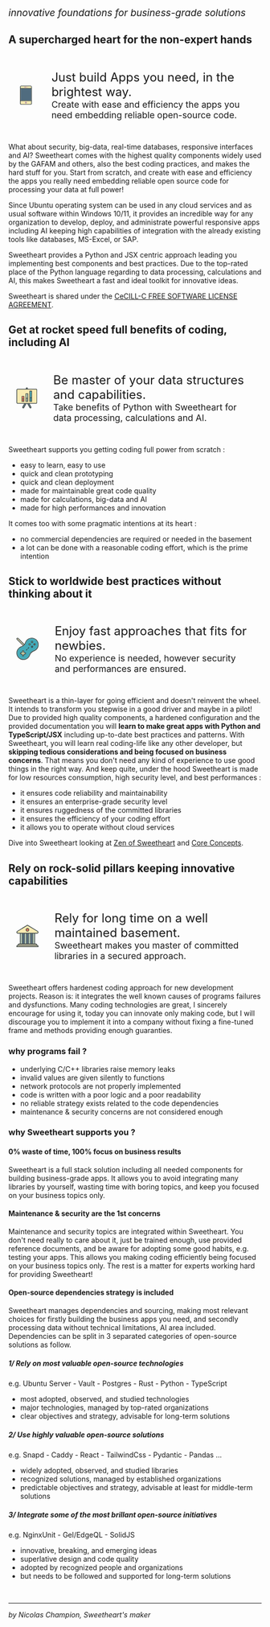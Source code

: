 <span style="font-size:1.2rem; font-style:italic;">
  innovative foundations for business-grade solutions
</span>

## A supercharged heart for the non-expert hands

<div style="display:flex; padding:1rem;">
  <svg width="70px" height="70px" viewBox="0 0 64 64" enable-background="new 0 0 64 64" fill="#000000">
    <g stroke-width="0"/>
    <g stroke-linecap="round" stroke-linejoin="round"/>
    <g> <g> 
    <rect x="14" y="10" fill="#506C7F" width="36" height="40"/> <g>
    <path fill="#F9EBB2" d="M14,4v4h36V4c0-1.104-0.896-2-2-2H16C14.896,2,14,2.896,14,4z"/>
    <path fill="#F9EBB2" d="M50,60v-8H14v8c0,1.104,0.896,2,2,2h32C49.104,62,50,61.104,50,60z"/> </g>
    <path fill="#394240" d="M48,0H16c-2.211,0-4,1.789-4,4v56c0,2.211,1.789,4,4,4h32c2.211,0,4-1.789,4-4V4C52,1.789,50.211,0,48,0z M50,60c0,1.104-0.896,2-2,2H16c-1.104,0-2-0.896-2-2v-8h36V60z M50,50H14V10h36V50z M50,8H14V4c0-1.104,0.896-2,2-2h32 c1.104,0,2,0.896,2,2V8z"/>
    <path fill="#ad7fa3" d="M32,60c1.658,0,3-1.342,3-3s-1.342-3-3-3s-3,1.342-3,3S30.342,60,32,60z M32,56c0.553,0,1,0.447,1,1 s-0.447,1-1,1s-1-0.447-1-1S31.447,56,32,56z"/> 
    <path fill="#ad7fa3" d="M33,4h-6c-0.553,0-1,0.447-1,1s0.447,1,1,1h6c0.553,0,1-0.447,1-1S33.553,4,33,4z"/>
    <circle fill="#ad7fa3" cx="37" cy="5" r="1"/> <circle fill="#B4CCB9" cx="32" cy="57" r="1"/> </g> </g>
  </svg>
  <p style="display:block; margin-left:2rem;">
    <span style="font-size:1.5rem">
      Just build Apps you need, in the brightest way.
    </span><br/>
    <span style="font-size:1.1rem; margin-top:2rem;">
      Create with ease and efficiency the apps you need embedding reliable open-source code.
    </span>
  </p>
</div>

What about security, big-data, real-time databases, responsive interfaces and AI? Sweetheart comes with the highest quality components widely used by the GAFAM and others, also the best coding practices, and makes the hard stuff for you. Start from scratch, and create with ease and efficiency the apps you really need embedding reliable open source code for processing your data at full power!

Since Ubuntu operating system can be used in any cloud services and as usual software within Windows 10/11, it provides an incredible way for any organization to develop, deploy, and administrate powerful responsive apps including AI keeping high capabilities of integration with the already existing tools like databases, MS-Excel, or SAP.

Sweetheart provides a Python and JSX centric approach leading you implementing best components and best practices. Due to the top-rated place of the Python language regarding to data processing, calculations and AI, this makes Sweetheart a fast and ideal toolkit for innovative ideas.

Sweetheart is shared under the [CeCILL-C FREE SOFTWARE LICENSE AGREEMENT](http://www.cecill.info/licences/Licence_CeCILL-C_V1-en.html).

## Get at rocket speed full benefits of coding, including AI

<div style="display:flex; padding:1rem;">
  <svg width="70px" height="70px" viewBox="0 0 64 64" enable-background="new 0 0 64 64" >
    <g>
      <g>
        <path fill="#506C7F" d="M32,2c-0.553,0-1,0.447-1,1v1h2V3C33,2.447,32.553,2,32,2z"/>
        <path fill="#506C7F" d="M20.135,60.5c-0.277,0.479-0.113,1.09,0.365,1.365c0.479,0.277,1.09,0.113,1.366-0.365l6.64-11.5h-2.309
          L20.135,60.5z"/>
        <path fill="#506C7F" d="M43.865,60.5L37.803,50h-2.309l6.64,11.5c0.276,0.479,0.888,0.643,1.366,0.366S44.143,60.979,43.865,60.5z
          "/>
      </g>
      <path fill="#F9EBB2" d="M62,46c0,1.104-0.896,2-2,2H4c-1.104,0-2-0.896-2-2V8c0-1.104,0.896-2,2-2h56c1.104,0,2,0.896,2,2V46z"/>
      <g>
        <path fill="#394240" d="M60,4H35V3c0-1.657-1.343-3-3-3s-3,1.343-3,3v1H4C1.789,4,0,5.789,0,8v38c0,2.211,1.789,4,4,4h19.888
          l-5.485,9.5c-0.829,1.435-0.338,3.27,1.098,4.098s3.27,0.337,4.098-1.098L30.814,50h2.37l7.217,12.5
          c0.829,1.436,2.663,1.927,4.099,1.098c1.436-0.828,1.926-2.662,1.098-4.098L40.112,50H60c2.211,0,4-1.789,4-4V8
          C64,5.789,62.211,4,60,4z M31,3c0-0.553,0.447-1,1-1s1,0.447,1,1v1h-2V3z M21.866,61.5c-0.276,0.479-0.888,0.643-1.366,0.365
          c-0.479-0.275-0.643-0.887-0.365-1.365L26.197,50h2.309L21.866,61.5z M43.865,60.5c0.277,0.479,0.113,1.09-0.365,1.366
          s-1.09,0.112-1.366-0.366L35.494,50h2.309L43.865,60.5z M62,46c0,1.104-0.896,2-2,2H4c-1.104,0-2-0.896-2-2V8c0-1.104,0.896-2,2-2
          h56c1.104,0,2,0.896,2,2V46z"/>
        <path fill="#394240" d="M35,18h-6c-0.553,0-1,0.447-1,1v25h8V19C36,18.447,35.553,18,35,18z M34,42h-4v-8h4V42z M34,32h-4V20h4V32
          z"/>
        <path fill="#394240" d="M47,10h-6c-0.553,0-1,0.447-1,1v33h8V11C48,10.447,47.553,10,47,10z M46,42h-4V32h4V42z M46,30h-4V12h4V30
          z"/>
        <path fill="#394240" d="M23,26h-6c-0.553,0-1,0.447-1,1v17h8V27C24,26.447,23.553,26,23,26z M22,42h-4v-6h4V42z M22,34h-4v-6h4V34
          z"/>
      </g>
      <g>
        <rect x="18" y="28" fill="#F76D57" width="4" height="6"/>
        <rect x="42" y="32" fill="#45AAB8" width="4" height="10"/>
        <rect x="30" y="20" fill="#B4CCB9" width="4" height="12"/>
        <rect x="42" y="12" fill="#45AAB8" width="4" height="18"/>
        <rect x="18" y="36" fill="#F76D57" width="4" height="6"/>
        <rect x="30" y="34" fill="#B4CCB9" width="4" height="8"/>
      </g>
      <g opacity="0.2">
        <rect x="42" y="32" fill="#231F20" width="4" height="10"/>
        <rect x="18" y="36" fill="#231F20" width="4" height="6"/>
        <rect x="30" y="34" fill="#231F20" width="4" height="8"/>
      </g>
    </g>
  </svg>
  <p style="display:block; margin-left:2rem;">
    <span style="font-size:1.5rem">
      Be master of your data structures and capabilities.
    </span><br/>
    <span style="font-size:1.1rem; margin-top:2rem;">
      Take benefits of Python with Sweetheart for data processing, calculations and AI.
    </span>
  </p>
</div>

Sweetheart supports you getting coding full power from scratch :

  - easy to learn, easy to use
  - quick and clean prototyping
  - quick and clean deployment
  - made for maintainable great code quality
  - made for calculations, big-data and AI
  - made for high performances and innovation

It comes too with some pragmatic intentions at its heart :

  - no commercial dependencies are required or needed in the basement
  - a lot can be done with a reasonable coding effort, which is the prime intention

## Stick to worldwide best practices without thinking about it

<div style="display:flex; padding:1rem;">
  <svg width="70px" height="70px" viewBox="0 0 64 64" enable-background="new 0 0 64 64">
    <g>
      <path fill="#F9EBB2" d="M2.294,2.294c0.391-0.392,1.022-0.392,1.414,0l17.664,17.665l0,0l-1.409,1.418L2.294,3.708
        C1.902,3.316,1.902,2.685,2.294,2.294z"/>
      <path fill="#45AAB8" d="M50.455,36.795c-6.582,1.898-11.762,7.078-13.659,13.66C34.2,57.205,27.665,62,20,62
        c-9.941,0-18-8.059-18-18c0-7.664,4.794-14.2,11.545-16.795c6.582-1.898,11.762-7.078,13.659-13.66C29.8,6.795,36.335,2,44,2
        c9.941,0,18,8.059,18,18C62,27.664,57.206,34.2,50.455,36.795z"/>
      <g>
        <path fill="#394240" d="M44,0c-6.558,0-12.361,3.166-16.002,8.045c-1.138,1.523-2.064,3.213-2.735,5.028
          c-0.58,1.916-1.48,3.71-2.632,5.315L5.122,0.879c-1.172-1.172-3.071-1.171-4.243,0c-1.171,1.172-1.172,3.071,0,4.243
          l17.514,17.513c-1.566,1.125-3.312,2.007-5.185,2.573c-0.049,0.015-0.085,0.04-0.135,0.055c-1.814,0.671-3.505,1.598-5.028,2.735
          C3.165,31.639,0,37.442,0,44c0,11.046,8.954,20,20,20c6.558,0,12.361-3.166,16.002-8.045c1.138-1.523,2.064-3.213,2.735-5.028
          c1.738-5.739,6.45-10.452,12.189-12.189c1.814-0.671,3.505-1.598,5.028-2.735C60.835,32.361,64,26.558,64,20
          C64,8.954,55.046,0,44,0z M2.294,3.708c-0.392-0.392-0.392-1.023,0-1.414c0.391-0.392,1.022-0.392,1.414,0l17.664,17.665
          l-1.409,1.418L2.294,3.708z M50.455,36.795c-6.582,1.898-11.762,7.078-13.659,13.66C34.2,57.205,27.665,62,20,62
          c-9.941,0-18-8.059-18-18c0-7.664,4.794-14.2,11.545-16.795c6.582-1.898,11.762-7.078,13.659-13.66C29.8,6.795,36.335,2,44,2
          c9.941,0,18,8.059,18,18C62,27.664,57.206,34.2,50.455,36.795z"/>
        <path fill="#394240" d="M26,42h-4v-4c0-0.553-0.447-1-1-1h-4c-0.553,0-1,0.447-1,1v4h-4c-0.553,0-1,0.447-1,1v4
          c0,0.553,0.447,1,1,1h4v4c0,0.553,0.447,1,1,1h4c0.553,0,1-0.447,1-1v-4h4c0.553,0,1-0.447,1-1v-4C27,42.447,26.553,42,26,42z
           M25,46h-5v5h-2v-5h-5v-2h5v-5h2v5h5V46z"/>
        <path fill="#394240" d="M52,16c-1.657,0-3,1.344-3,3s1.343,3,3,3s3-1.344,3-3S53.657,16,52,16z M52,20c-0.553,0-1-0.447-1-1
          s0.447-1,1-1s1,0.447,1,1S52.553,20,52,20z"/>
        <path fill="#394240" d="M38,16c-1.657,0-3,1.344-3,3s1.343,3,3,3s3-1.344,3-3S39.657,16,38,16z M38,20c-0.553,0-1-0.447-1-1
          s0.447-1,1-1s1,0.447,1,1S38.553,20,38,20z"/>
        <path fill="#394240" d="M45,23c-1.656,0-3,1.343-3,3s1.344,3,3,3s3-1.343,3-3S46.656,23,45,23z M45,27c-0.553,0-1-0.447-1-1
          s0.447-1,1-1s1,0.447,1,1S45.553,27,45,27z"/>
        <path fill="#394240" d="M45,9c-1.656,0-3,1.343-3,3s1.344,3,3,3s3-1.343,3-3S46.656,9,45,9z M45,13c-0.553,0-1-0.447-1-1
          s0.447-1,1-1s1,0.447,1,1S45.553,13,45,13z"/>
        <path fill="#394240" d="M29.879,32.707l-2.121,2.121c-0.392,0.392-0.392,1.023,0,1.414c0.391,0.392,1.022,0.392,1.414,0
          l2.121-2.121c0.391-0.391,0.391-1.023,0-1.414S30.27,32.316,29.879,32.707z"/>
        <path fill="#394240" d="M34.828,27.758l-2.121,2.121c-0.391,0.391-0.391,1.023,0,1.414s1.023,0.391,1.414,0l2.121-2.121
          c0.391-0.391,0.391-1.023,0-1.414S35.219,27.367,34.828,27.758z"/>
      </g>
      <polygon fill="#F9EBB2" points="25,44 20,44 20,39 18,39 18,44 13,44 13,46 18,46 18,51 20,51 20,46 25,46 	"/>
      <circle fill="#F9EBB2" cx="38" cy="19" r="1"/>
      <circle fill="#506C7F" cx="45" cy="26" r="1"/>
      <circle fill="#F76D57" cx="52" cy="19" r="1"/>
      <circle fill="#B4CCB9" cx="45" cy="12" r="1"/>
    </g>
  </svg>
  <p style="display:block; margin-left:2rem;">
    <span style="font-size:1.5rem">
      Enjoy fast approaches that fits for newbies.
    </span><br/>
    <span style="font-size:1.1rem; margin-top:2rem;">
      No experience is needed, however security and performances are ensured.
    </span>
  </p>
</div>

Sweetheart is a thin-layer for going efficient and doesn't reinvent the wheel. It intends to transform you stepwise in a good driver and maybe in a pilot! Due to provided high quality components, a hardened configuration and the provided documentation you will **learn to make great apps with Python and TypeScript/JSX** including up-to-date best practices and patterns. With Sweetheart, you will learn real coding-life like any other developer, but **skipping tedious considerations and being focused on business concerns**. That means you don't need any kind of experience to use good things in the right way. And keep quite, under the hood Sweetheart is made for low resources consumption, high security level, and best performances :

  - it ensures code reliability and maintainability
  - it ensures an enterprise-grade security level
  - it ensures ruggedness of the committed libraries
  - it ensures the efficiency of your coding effort
  - it allows you to operate without cloud services

Dive into Sweetheart looking at
[Zen of Sweetheart](https://github.com/IncredibleProgress/Sweetheart/blob/main/documentation/markdown/Zen%20of%20Sweetheart.md)
and [Core Concepts](https://github.com/IncredibleProgress/Sweetheart/blob/main/documentation/src/core%20concepts.md).

## Rely on rock-solid pillars keeping innovative capabilities

<div style="display:flex; padding:1rem;">
  <svg width="70px" height="70px" viewBox="0 0 64 64" enable-background="new 0 0 64 64" >
    <g>
      <g>
        <rect x="18" y="25" fill="#506C7F" width="4" height="29"/>
        <rect x="30" y="25" fill="#506C7F" width="4" height="29"/>
        <rect x="42" y="25" fill="#506C7F" width="4" height="29"/>
      </g>
      <g>
        <rect x="48" y="25" fill="#B4CCB9" width="4" height="29"/>
        <rect x="24" y="25" fill="#B4CCB9" width="4" height="29"/>
        <rect x="36" y="25" fill="#B4CCB9" width="4" height="29"/>
        <rect x="12" y="25" fill="#B4CCB9" width="4" height="29"/>
      </g>
      <g>
        <path fill="#F9EBB2" d="M8,56c-1.104,0-2,0.896-2,2h52c0-1.104-0.895-2-2-2H8z"/>
        <path fill="#F9EBB2" d="M60,60H4c-1.104,0-2,0.896-2,2h60C62,60.896,61.105,60,60,60z"/>
      </g>
      <path fill="#F9EBB2" d="M4,23h56c0.893,0,1.684-0.601,1.926-1.461c0.24-0.86-0.125-1.785-0.889-2.248l-28-17
        C32.725,2.1,32.365,2,32,2c-0.367,0-0.725,0.1-1.037,0.29L2.961,19.291c-0.764,0.463-1.129,1.388-0.888,2.247
        C2.315,22.399,3.107,23,4,23z"/>
      <g>
        <path fill="#394240" d="M60,58c0-2.209-1.791-4-4-4h-2V25h6c1.795,0,3.369-1.194,3.852-2.922c0.484-1.728-0.242-3.566-1.775-4.497
          l-28-17C33.439,0.193,32.719,0,32,0s-1.438,0.193-2.076,0.581l-28,17c-1.533,0.931-2.26,2.77-1.775,4.497
          C0.632,23.806,2.207,25,4,25h6v29H8c-2.209,0-4,1.791-4,4c-2.209,0-4,1.791-4,4v2h64v-2C64,59.791,62.209,58,60,58z M4,23
          c-0.893,0-1.685-0.601-1.926-1.462c-0.241-0.859,0.124-1.784,0.888-2.247l28-17.001C31.275,2.1,31.635,2,32,2
          c0.367,0,0.725,0.1,1.039,0.291l28,17c0.764,0.463,1.129,1.388,0.887,2.248C61.686,22.399,60.893,23,60,23H4z M52,25v29h-4V25H52z
            M46,25v29h-4V25H46z M40,25v29h-4V25H40z M34,25v29h-4V25H34z M28,25v29h-4V25H28z M22,25v29h-4V25H22z M16,25v29h-4V25H16z
            M8,56h48c1.105,0,2,0.896,2,2H6C6,56.896,6.896,56,8,56z M2,62c0-1.104,0.896-2,2-2h56c1.105,0,2,0.896,2,2H2z"/>
        <path fill="#394240" d="M32,9c-2.762,0-5,2.238-5,5s2.238,5,5,5s5-2.238,5-5S34.762,9,32,9z M32,17c-1.656,0-3-1.343-3-3
          s1.344-3,3-3c1.658,0,3,1.343,3,3S33.658,17,32,17z"/>
      </g>
      <circle fill="#F76D57" cx="32" cy="14" r="3"/>
    </g>
  </svg>
  <p style="display:block; margin-left:2rem;">
    <span style="font-size:1.5rem">
      Rely for long time on a well maintained basement.
    </span><br/>
    <span style="font-size:1.1rem; margin-top:2rem;">
      Sweetheart makes you master of committed libraries in a secured approach.
    </span>
  </p>
</div>

Sweetheart offers hardenest coding approach for new development projects. Reason is: it integrates the well known causes of programs failures and dysfunctions. Many coding technologies are great, I sincerely encourage for using it, today you can innovate only making code, but I will discourage you to implement it into a company without fixing a fine-tuned frame and methods providing enough guaranties.

### why programs fail ?

  - underlying C/C++ libraries raise memory leaks
  - invalid values are given silently to functions
  - network protocols are not properly implemented
  - code is written with a poor logic and a poor readability
  - no reliable strategy exists related to the code dependencies
  - maintenance & security concerns are not considered enough

### why Sweetheart supports you ?

#### 0% waste of time, 100% focus on business results

Sweetheart is a full stack solution including all needed components for building business-grade apps. It allows you to avoid integrating many libraries by yourself, wasting time with boring topics, and keep you focused on your business topics only.

#### Maintenance & security are the 1st concerns

Maintenance and security topics are integrated within Sweetheart. You don't need really to care about it, just be trained enough, use provided reference documents, and be aware for adopting some good habits, e.g. testing your apps. This allows you making coding efficiently being focused on your business topics only. The rest is a matter for experts working hard for providing Sweetheart!

#### Open-source dependencies strategy is included

Sweetheart manages dependencies and sourcing, making most relevant choices for firstly building the business apps you need, and secondly processing data without technical limitations, AI area included. Dependencies can be split in 3 separated categories of open-source solutions as follow. 

##### 1/ Rely on most valuable open-source technologies
e.g. Ubuntu Server - Vault - Postgres - Rust - Python - TypeScript
  - most adopted, observed, and studied technologies
  - major technologies, managed by top-rated organizations
  - clear objectives and strategy, advisable for long-term solutions

##### 2/ Use highly valuable open-source solutions
e.g. Snapd - Caddy - React - TailwindCss - Pydantic - Pandas ...
  - widely adopted, observed, and studied libraries
  - recognized solutions, managed by established organizations
  - predictable objectives and strategy, advisable at least for middle-term solutions

##### 3/ Integrate some of the most brillant open-source initiatives
e.g. NginxUnit - Gel/EdgeQL - SolidJS
  - innovative, breaking, and emerging ideas
  - superlative design and code quality
  - adopted by recognized people and organizations
  - but needs to be followed and supported for long-term solutions

<br/>

---
*by Nicolas Champion, Sweetheart's maker*